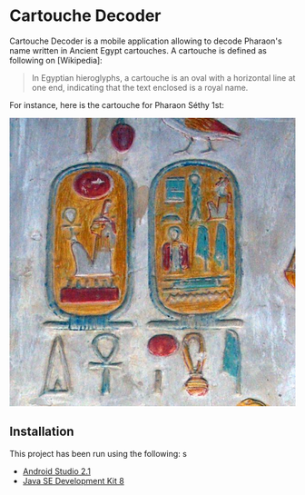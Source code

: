 # Cartouche Decoder

Cartouche Decoder is a mobile application allowing to decode Pharaon's name written
in Ancient Egypt cartouches. A cartouche is defined as following on [Wikipedia]:

> In Egyptian hieroglyphs, a cartouche is an oval with a horizontal line at one end, indicating that the text enclosed is a royal name.

For instance, here is the cartouche for Pharaon Séthy 1st:

![Séthy 1st Cartouche](./cartouche.jpg)

## Installation

This project has been run using the following:
s
* [Android Studio 2.1](https://developer.android.com/studio/index.html)
* [Java SE Development Kit 8](http://www.oracle.com/technetwork/java/javase/downloads/jdk8-downloads-2133151.html)
